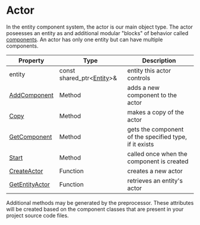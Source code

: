 # Actor

In the entity component system, the actor is our main object type. The actor poseesses an entity as and additional modular "blocks" of behavior called [components](Component.md). An actor has only one entity but can have multiple components.

| Property | Type | Description |
|---|---|---|
| entity | const shared_ptr<[Entity](Entity.md)>& | entity this actor controls |
| [AddComponent](Actor_AddComponent.md) | Method | adds a new component to the actor |
| [Copy](Actor_Copy.md) | Method | makes a copy of the actor |
| [GetComponent](Actor_GetComponent.md) | Method | gets the component of the specified type, if it exists |
| [Start](Actor_Start.md) | Method | called once when the component is created |
| [CreateActor](CreateActor.md) | Function | creates a new actor |
| [GetEntityActor](GetEntityActor.md) | Function | retrieves an entity's actor |

Additional methods may be generated by the preprocessor. These attributes will be created based on the component classes that are present in your project source code files.
